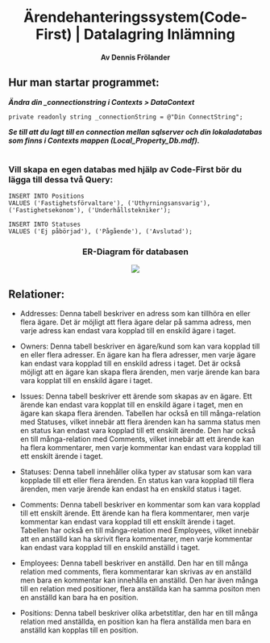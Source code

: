 <h1 align="center"> Ärendehanteringssystem(Code-First) | Datalagring Inlämning </h1>
<h4 align="center">Av Dennis Frölander</h4>

## Hur man startar programmet:
***Ändra din _connectionstring i Contexts > DataContext*** 

```private readonly string _connectionString = @"Din ConnectString"; ```

***Se till att du lagt till en connection mellan sqlserver och din lokaladatabas som finns i Contexts mappen (Local_Property_Db.mdf).***

#

### Vill skapa en egen databas med hjälp av Code-First bör du lägga till dessa två Query:

```
INSERT INTO Positions
VALUES ('Fastighetsförvaltare'), ('Uthyrningsansvarig'), ('Fastighetsekonom'), ('Underhållstekniker');
```

```
INSERT INTO Statuses
VALUES ('Ej påbörjad'), ('Pågående'), ('Avslutad');
```


<h3  align="center">ER-Diagram för databasen</h3>
<div  align="center">
<img src ="https://i.gyazo.com/101d54708b9d29e4bf346098acdd9828.png">
</div>

## Relationer:

* Addresses: Denna tabell beskriver en adress som kan tillhöra en eller flera ägare. Det är möjligt att flera ägare delar på samma adress, men varje adress kan endast vara kopplad till en enskild ägare i taget.

* Owners: Denna tabell beskriver en ägare/kund som kan vara kopplad till en eller flera adresser. En ägare kan ha flera adresser, men varje ägare kan endast vara kopplad till en enskild adress i taget. Det är också möjligt att en ägare kan skapa flera ärenden, men varje ärende kan bara vara kopplat till en enskild ägare i taget.

* Issues: Denna tabell beskriver ett ärende som skapas av en ägare. Ett ärende kan endast vara kopplat till en enskild ägare i taget, men en ägare kan skapa flera ärenden. Tabellen har också en till många-relation med Statuses, vilket innebär att flera ärenden kan ha samma status men en status kan endast vara kopplad till ett enskilt ärende. Den har också en till många-relation med Comments, vilket innebär att ett ärende kan ha flera kommentarer, men varje kommentar kan endast vara kopplad till ett enskilt ärende i taget.

* Statuses: Denna tabell innehåller olika typer av statusar som kan vara kopplade till ett eller flera ärenden. En status kan vara kopplad till flera ärenden, men varje ärende kan endast ha en enskild status i taget.

* Comments: Denna tabell beskriver en kommentar som kan vara kopplad till ett enskilt ärende. Ett ärende kan ha flera kommentarer, men varje kommentar kan endast vara kopplad till ett enskilt ärende i taget. Tabellen har också en till många-relation med Employees, vilket innebär att en anställd kan ha skrivit flera kommentarer, men varje kommentar kan endast vara kopplad till en enskild anställd i taget.

* Employees: Denna tabell beskriver en anställd. Den har en till många relation med comments, flera kommentarar kan skrivas av en anställd men bara en kommentar kan innehålla en anställd. Den har även många till en relation med positioner, flera anställda kan ha samma positon men en anställd kan bara ha en position.

* Positions: Denna tabell beskriver olika arbetstitlar, den har en till många relation med anställda, en position kan ha flera anställda men bara en anställd kan kopplas till en position.
